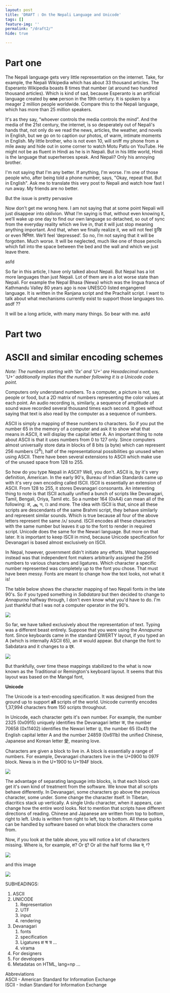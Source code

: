 ```yaml
---
layout: post
title: 'DRAFT : On the Nepali Language and Unicode'
tags: []
feature-img: ''
permalink: "/draft2/"
hide: true

---
```

# Part one

The Nepali language gets very little representation on the internet. Take, for example, the Nepali Wikipedia which has about 33 thousand articles. The Esperanto Wikipedia boasts 8 times that number (at around two hundred thousand articles). Which is kind of sad, because Esperanto is an artificial language created by **one** person in the 19th century. It is spoken by a meager 2 million people worldwide. Compare this to the Nepali language, which has more than 25 million speakers.

It's as they say, “whoever controls the media controls the mind”. And the media of the 21st century, the internet, is so desperately out of Nepali's hands that, not only do we read the news, articles, the weather, and novels in English, but we go on to caption our photos, of warm, intimate moments in English. My little brother, who is not even 10, will sniff my phone from a mile away and hide out in some corner to watch Motu Patlu on YouTube. He might not be as fluent in Hindi as he is in Nepali. But in his little world, Hindi is the language that superheroes speak. And Nepali? Only his annoying brother.

I'm not saying that I'm any better. If anything, I'm worse. I'm one of those people who, after being told a phone number, says, "Okay, repeat that. But in English". Ask me to translate this very post to Nepali and watch how fast I run away. My friends are no better. 

But the issue is pretty pervasive

Now don’t get me wrong here. I am not saying that at some point Nepali will just disappear into oblivion. What I’m saying is that, without even knowing it, we’ll wake up one day to find our own language so detached, so out of sync from the everyday reality which we live in, that it will just stop meaning anything important. And that, when we finally realize it, we will not feel दुःखि or even चिन्तित. We’ll feel ‘depressed’. So no, I’m not saying that it will be forgotten. Much worse. It will be neglected, much like one of those pencils which fall into the space between the bed and the wall and which we just leave there.

asfd

So far in this article, I have only talked about Nepali. But Nepal has a lot more languages than just Nepali. Lot of them are in a lot worse state than Nepali. For example the Nepal Bhasa (Newa) which was the lingua franca of Kathmandu Valley 80 years ago is now UNESCO listed engangered language. It is written in the Ranjana script and the Prachalit script. I want to talk about what mechanisms currently exist to support those languages too. asdf ??

It will be a long article, with many many things. So bear with me. asfd

# Part two

# ASCII and similar encoding schemes

_Note: The numbers starting with ‘0x’ and 'U+' are Hexadecimal numbers. 'U+' additionally implies that the number following it is a Unicode code point._

Computers only understand numbers. To a computer, a picture is not, say, people or food, but a 2D matrix of numbers representing the color values at each point. An audio recording is, similarly, a sequence of amplitude of sound wave recorded several thousand times each second. It goes without saying that text is also read by the computer as a sequence of numbers.

ASCII is simply a mapping of these numbers to characters. So if you put the number 65 in the memory of a computer and ask it to show what that means in ASCII, it will display the capital letter A. An important thing to note about ASCII is that it uses numbers from 0 to 127 only. Since computers almost universally store data in blocks of 8 bits (a byte) which can represent 256 numbers (2<sup>8</sup>), half of the representational possibilities go unused when using ASCII. There have been several extensions to ASCII which make use of the unused space from 128 to 255.

So how do you type Nepali in ASCII? Well, you don't. ASCII is, by it's very definition, American. In the early 90's, Bureau of Indian Standards came up with it's very own encoding called ISCII. ISCII is essentially an extension of ASCII. From 128 to 255, it stores Devanagari consonants. An interesting thing to note is that ISCII actually unified a bunch of scripts like Devanagari, Tamil, Bengali, Oriya, Tamil etc. So a number 164 (0xA4) can mean all of the following: अ, அ, অ, ଅ and more. The idea with ISCII is that, since all these scripts are descendants of the same Brahmi script, they behave similarly and represent similar sounds. Which is true because all four of the above letters represent the same /ʌ/ sound. ISCII encodes all these characters with the same number but leaves it up to the font to render in required script. Unicode does the same for the Newari language. But more on that later. It is important to keep ISCII in mind, because Unicode specification for Devanagari is based almost exclusively on ISCII.

In Nepal, however, government didn't initiate any efforts. What happened instead was that independent font makers arbitrarily assigned the 256 numbers to various characters and ligatures. Which character a specific number represented was completely up to the font you chose. That must have been messy. Fonts are meant to change how the text looks, not what it is! 

The table below shows the character mapping of two Nepali fonts in the late 90's. So if you typed something in _Sabdatara_ but then decided to change to _Annapurna_ halfway through, I don't even know what you'd have to do. I'm just thankful that I was not a computer operator in the 90's.

![](https://nirav.com.np/assets/img/2019-06-16-180457_1366x768_scrot.png)

So far, we have talked exclusively about the representation of text. Typing was a different beast entirely. Suppose that you were using the _Annapurna_ font. Since keyboards came in the standard QWERTY layout, if you typed an A (which is internally ASCII 65), an अ would appear. But change the font to Sabdatara and it changes to a द्ब.

![](https://nirav.com.np/assets/img/2019-06-17-202341_1366x768_scrot.png)

But thankfully, over time these mappings stabilized to the what is now known as the Traditional or Remington's keyboard layout. It seems that this layout was based on the Mangal font, 

**Unicode**

The Unicode is a text-encoding specification. It was designed from the ground up to support **all** scripts of the world. Unicode currently encodes 1,37,994 characters from 150 scripts throughout.

In Unicode, each character gets it's own number. For example, the number 2325 (0x0915) uniquely identifies the Devanagari letter क, the number 70658 (0x11402) identifies the Newari letter 𑐂, the number 65 (0x41) the English capital letter A and the number 24859 (0x611b) the unified Chinese, Japanese and Korean letter 愛, meaning love.

Characters are given a block to live in. A block is essentially a range of numbers. For example, Devanagari characters live in the U+0900 to 097F block. Newa is in the U+1900 to U+194F block.

![](https://nirav.com.np/assets/img/2019-06-16-175754_1366x768_scrot.png)

The advantage of separating language into blocks, is that each block can get it's own kind of treatment from the software. We know that all scripts behave differently. In Devanagari, some characters go above the previous character, some under. Some change the character itself. In Tibetan, diacritics stack up vertically. A single Urdu character, when it appears, can change how the entire word looks. Not to mention that scripts have different directions of reading. Chinese and Japanese are written from top to bottom, right to left. Urdu is written from right to left, top to bottom. All these quirks can be handled by software based on what block the characters come from.

Now, if you look at the table above, you will notice a lot of characters missing. Where is, for example, क्ष? Or द्व? Or all the half forms like क्‍, ग्‍?

![](https://nirav.com.np/assets/img/2019-06-16-174910_1366x768_scrot.png)

and this image

![](https://nirav.com.np/assets/img/2019-06-17-090949_1366x768_scrot.png)

SUBHEADINGS:

1. ASCII
2. UNICODE
   1. Representation
   2. UTF
   3. input
   4. rendering
3. Devanagari
   1. fonts
   2. specification
   3. Ligatures क्ष श्र त्र ...
   4. virama
4. For designers
5. For developers
6. Metadatas on HTML, lang=np ...

Abbreviations  
ASCII - American Standard for Information Exchange  
ISCII - Indian Standard for Information Exchange